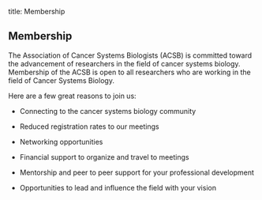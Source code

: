 title: Membership 


## Membership

The Association of Cancer Systems Biologists (ACSB) is committed toward the advancement of researchers in the field of cancer systems biology. Membership of the ACSB is open to all researchers who are working in the field of Cancer Systems Biology.  

Here are a few great reasons to join us: 

* Connecting to the cancer systems biology community 

* Reduced registration rates to our meetings 

* Networking opportunities 

* Financial support to organize and travel to meetings 

* Mentorship and peer to peer support for your professional development 

* Opportunities to lead and influence the field with your vision 
